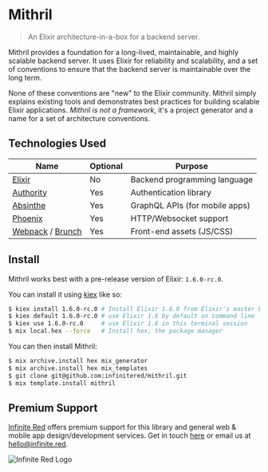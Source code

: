 # Mithril

> An Elixir architecture-in-a-box for a backend server.

Mithril provides a foundation for a long-lived, maintainable, and highly
scalable backend server. It uses Elixir for reliability and scalability, and
a set of conventions to ensure that the backend server is maintainable over
the long term.

None of these conventions are "new" to the Elixir community. Mithril simply
explains existing tools and demonstrates best practices for building scalable
Elixir applications. _Mithril is not a framework_, it's a project generator
and a name for a set of architecture conventions.

## Technologies Used

| Name                                                             | Optional | Purpose                        |
| ---------------------------------------------------------------- | -------- | ------------------------------ |
| [Elixir](https://elixir-lang.org)                                | No       | Backend programming language   |
| [Authority](https://github.com/infinitered/authority)            | Yes      | Authentication library         |
| [Absinthe](https://absinthe-graphql.org)                         | Yes      | GraphQL APIs (for mobile apps) |
| [Phoenix](https://phoenixframework.org)                          | Yes      | HTTP/Websocket support         |
| [Webpack](https://webpack.js.org/) / [Brunch](http://brunch.io/) | Yes      | Front-end assets (JS/CSS)      |

## Install

Mithril works best with a pre-release version of Elixir: `1.6.0-rc.0`.

You can install it using [kiex](https://github.com/taylor/kiex) like so:

```sh
$ kiex install 1.6.0-rc.0 # Install Elixir 1.6.0 from Elixir's master branch
$ kiex default 1.6.0-rc.0 # use Elixir 1.6 by default on command line
$ kiex use 1.6.0-rc.0     # use Elixir 1.6 in this terminal session
$ mix local.hex --force   # Install hex, the package manager
```

You can then install Mithril:

```sh
$ mix archive.install hex mix_generator
$ mix archive.install hex mix_templates
$ git clone git@github.com:infinitered/mithril.git
$ mix template.install mithril
```

## Premium Support

[Infinite Red](https://infinite.red) offers premium support for this library and general web &
mobile app design/development services. Get in touch [here](https://infinite.red/contact) or email us at [hello@infinite.red](mailto:hello@infinite.red).

![Infinite Red Logo](https://infinite.red/images/infinite_red_logo_colored.png)